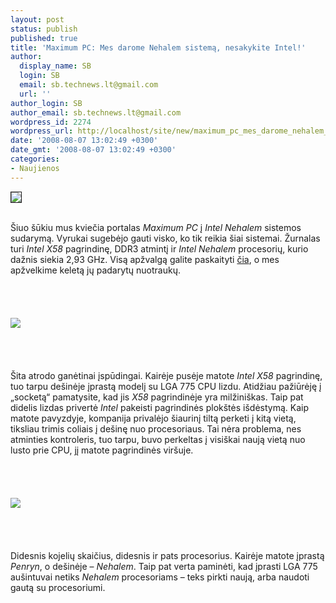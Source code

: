 ```yaml
---
layout: post
status: publish
published: true
title: 'Maximum PC: Mes darome Nehalem sistemą, nesakykite Intel!'
author:
  display_name: SB
  login: SB
  email: sb.technews.lt@gmail.com
  url: ''
author_login: SB
author_email: sb.technews.lt@gmail.com
wordpress_id: 2274
wordpress_url: http://localhost/site/new/maximum_pc_mes_darome_nehalem_sistema__nesakykite_intel/
date: '2008-08-07 13:02:49 +0300'
date_gmt: '2008-08-07 13:02:49 +0300'
categories:
- Naujienos
---
```

<div class="imgright"><img src="http://tbn0.google.com/images?q=tbn:xtU5SI6YfqYOoM:http://www.texturadesign.com/blog/images/nehalem.jpg" border="1"></div>
<p><br>Šiuo šūkiu mus kviečia portalas <i>Maximum PC</i> į <i>Intel Nehalem</i> sistemos sudarymą. Vyrukai sugebėjo gauti visko, ko tik reikia šiai sistemai. Žurnalas turi <i>Intel X58</i> pagrindinę, DDR3 atmintį ir <i>Intel Nehalem</i> procesorių, kurio dažnis siekia 2,93 GHz. Visą apžvalgą galite paskaityti <a class="ns" href=" http://www.maximumpc.com/article/features/exclusive_we_build_first_nehalem_system_dont_tell_intel?page=0%2C0">čia</a>, o mes apžvelkime keletą jų padarytų nuotraukų.<br />
<br><br />
<br><br><img src="http://www.technews.lt/upl/Failai/nehalembuild_004_full.jpg"><br><br />
<br><br />
<br>Šita atrodo ganėtinai įspūdingai. Kairėje pusėje matote <i>Intel X58</i> pagrindinę, tuo tarpu dešinėje įprastą modelį su LGA 775 CPU lizdu. Atidžiau pažiūrėję į „socketą“ pamatysite, kad jis <i>X58</i> pagrindinėje yra milžiniškas. Taip pat didelis lizdas privertė <i>Intel</i> pakeisti pagrindinės plokštės išdėstymą. Kaip matote pavyzdyje, kompanija privalėjo šiaurinį tiltą perketi į kitą vietą, tiksliau trimis coliais į dešinę nuo procesoriaus. Tai nėra problema, nes atminties kontroleris, tuo tarpu, buvo perkeltas į visiškai naują vietą nuo lusto prie CPU, jį matote pagrindinės viršuje.<br />
<br><br />
<br><br><img src="http://www.technews.lt/upl/Failai/nehalembuild_002_full.jpg"><br><br />
<br><br />
<br>Didesnis kojelių skaičius, didesnis ir pats procesorius. Kairėje matote įprastą <i>Penryn</i>, o dešinėje – <i>Nehalem</i>. Taip pat verta paminėti, kad įprasti LGA 775 aušintuvai netiks <i>Nehalem</i> procesoriams – teks pirkti naują, arba naudoti gautą su procesoriumi.<br />
<br><br />
<br><br />
<br></p>
